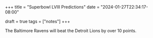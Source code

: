 +++
title = "Superbowl LVIII Predictions"
date = "2024-01-27T22:34:17-08:00"

draft = true
tags = ["notes"]
+++

The Baltimore Ravens will beat the Detroit Lions by over 10 points.
